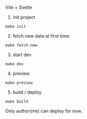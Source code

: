 Vite + Svelte

1. init project

```
make init
```

2. fetch new data at first time

```
make fetch-new
```

3. start dev

```
make dev
```

4. preview

```
make preview
```

5. build / deploy

```
make build
```

Only author(me) can deploy for now.
